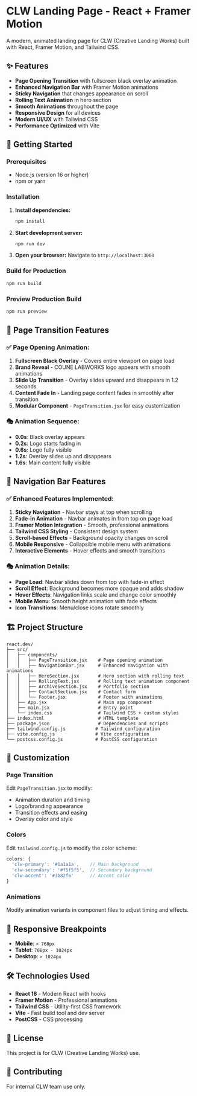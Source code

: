 # CLW Landing Page - React + Framer Motion

A modern, animated landing page for CLW (Creative Landing Works) built with React, Framer Motion, and Tailwind CSS.

## ✨ Features

- **Page Opening Transition** with fullscreen black overlay animation
- **Enhanced Navigation Bar** with Framer Motion animations
- **Sticky Navigation** that changes appearance on scroll
- **Rolling Text Animation** in hero section
- **Smooth Animations** throughout the page
- **Responsive Design** for all devices
- **Modern UI/UX** with Tailwind CSS
- **Performance Optimized** with Vite

## 🚀 Getting Started

### Prerequisites

- Node.js (version 16 or higher)
- npm or yarn

### Installation

1. **Install dependencies:**
   ```bash
   npm install
   ```

2. **Start development server:**
   ```bash
   npm run dev
   ```

3. **Open your browser:**
   Navigate to `http://localhost:3000`

### Build for Production

```bash
npm run build
```

### Preview Production Build

```bash
npm run preview
```

## 🎨 Page Transition Features

### ✅ Page Opening Animation:

1. **Fullscreen Black Overlay** - Covers entire viewport on page load
2. **Brand Reveal** - COUNE LABWORKS logo appears with smooth animations
3. **Slide Up Transition** - Overlay slides upward and disappears in 1.2 seconds
4. **Content Fade In** - Landing page content fades in smoothly after transition
5. **Modular Component** - `PageTransition.jsx` for easy customization

### 🎭 Animation Sequence:

- **0.0s**: Black overlay appears
- **0.2s**: Logo starts fading in
- **0.6s**: Logo fully visible
- **1.2s**: Overlay slides up and disappears
- **1.6s**: Main content fully visible

## 🎨 Navigation Bar Features

### ✅ Enhanced Features Implemented:

1. **Sticky Navigation** - Navbar stays at top when scrolling
2. **Fade-in Animation** - Navbar animates in from top on page load
3. **Framer Motion Integration** - Smooth, professional animations
4. **Tailwind CSS Styling** - Consistent design system
5. **Scroll-based Effects** - Background opacity changes on scroll
6. **Mobile Responsive** - Collapsible mobile menu with animations
7. **Interactive Elements** - Hover effects and smooth transitions

### 🎭 Animation Details:

- **Page Load**: Navbar slides down from top with fade-in effect
- **Scroll Effect**: Background becomes more opaque and adds shadow
- **Hover Effects**: Navigation links scale and change color smoothly
- **Mobile Menu**: Smooth height animation with fade effects
- **Icon Transitions**: Menu/close icons rotate smoothly

## 🏗️ Project Structure

```
react.dev/
├── src/
│   ├── components/
│   │   ├── PageTransition.jsx    # Page opening animation
│   │   ├── NavigationBar.jsx     # Enhanced navigation with animations
│   │   ├── HeroSection.jsx       # Hero section with rolling text
│   │   ├── RollingText.jsx       # Rolling text animation component
│   │   ├── ArchiveSection.jsx    # Portfolio section
│   │   ├── ContactSection.jsx    # Contact form
│   │   └── Footer.jsx            # Footer with animations
│   ├── App.jsx                   # Main app component
│   ├── main.jsx                  # Entry point
│   └── index.css                 # Tailwind CSS + custom styles
├── index.html                    # HTML template
├── package.json                  # Dependencies and scripts
├── tailwind.config.js           # Tailwind configuration
├── vite.config.js               # Vite configuration
└── postcss.config.js            # PostCSS configuration
```

## 🎯 Customization

### Page Transition
Edit `PageTransition.jsx` to modify:
- Animation duration and timing
- Logo/branding appearance
- Transition effects and easing
- Overlay color and style

### Colors
Edit `tailwind.config.js` to modify the color scheme:
```javascript
colors: {
  'clw-primary': '#1a1a1a',    // Main background
  'clw-secondary': '#f5f5f5',  // Secondary background
  'clw-accent': '#3b82f6'      // Accent color
}
```

### Animations
Modify animation variants in component files to adjust timing and effects.

## 📱 Responsive Breakpoints

- **Mobile**: `< 768px`
- **Tablet**: `768px - 1024px`
- **Desktop**: `> 1024px`

## 🛠️ Technologies Used

- **React 18** - Modern React with hooks
- **Framer Motion** - Professional animations
- **Tailwind CSS** - Utility-first CSS framework
- **Vite** - Fast build tool and dev server
- **PostCSS** - CSS processing

## 📝 License

This project is for CLW (Creative Landing Works) use.

## 🤝 Contributing

For internal CLW team use only. 